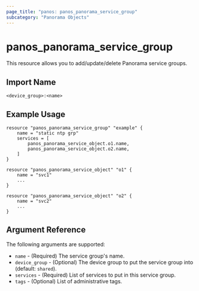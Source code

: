 ```yaml
---
page_title: "panos: panos_panorama_service_group"
subcategory: "Panorama Objects"
---
```


# panos_panorama_service_group

This resource allows you to add/update/delete Panorama service groups.


## Import Name

```
<device_group>:<name>
```


## Example Usage

```hcl
resource "panos_panorama_service_group" "example" {
    name = "static ntp grp"
    services = [
        panos_panorama_service_object.o1.name,
        panos_panorama_service_object.o2.name,
    ]
}

resource "panos_panorama_service_object" "o1" {
    name = "svc1"
    ...
}

resource "panos_panorama_service_object" "o2" {
    name = "svc2"
    ...
}
```

## Argument Reference

The following arguments are supported:

* `name` - (Required) The service group's name.
* `device_group` - (Optional) The device group to put the service group into
  (default: `shared`).
* `services` - (Required) List of services to put in this service group.
* `tags` - (Optional) List of administrative tags.
